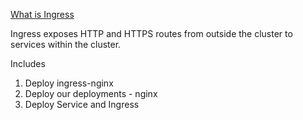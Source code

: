 
[What is Ingress](https://kubernetes.io/docs/concepts/services-networking/ingress/#what-is-ingress)

Ingress exposes HTTP and HTTPS routes from outside the cluster to services within the cluster. 

Includes
1. Deploy ingress-nginx
2. Deploy our deployments - nginx
3. Deploy Service and Ingress